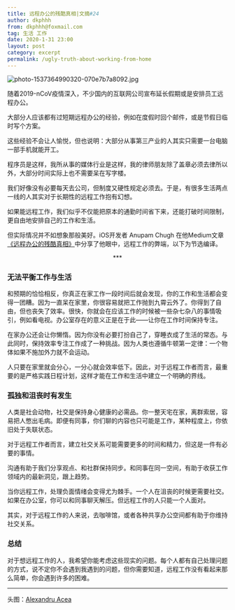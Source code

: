 ```yaml
---
title: 远程办公的残酷真相|文摘#24
author: dkphhh
from: dkphhh@foxmail.com
tag: 生活 工作 
date: 2020-1-31 23:00
layout: post
category: excerpt
permalink: /ugly-truth-about-working-from-home
---
```


![photo-1537364990320-070e7b7a8092.jpg](https://i.loli.net/2020/02/01/wmVrpOiHD8ZLboF.jpg)

随着2019-nCoV疫情深入，不少国内的互联网公司宣布延长假期或是安排员工远程办公。

大部分人应该都有过短期远程办公的经验，例如在度假时回个邮件，或是节假日临时写个方案。

这些经验不会让人愉悦，但也说明：大部分从事第三产业的人其实只需要一台电脑一部手机就能开工。

程序员是这样，我所从事的媒体行业是这样，我的律师朋友除了盖章必须去律所以外，大部分时间实际上也不需要呆在写字楼。

我们好像没有必要每天去公司，但制度又硬性规定必须去。于是，有很多生活两点一线的人其实对于长期性的远程工作抱有幻想。

如果能远程工作，我们似乎不仅能把原本的通勤时间省下来，还能打破时间限制，更自由地安排自己的工作和生活。

但实际情况并不如想象那般美好。iOS开发者 Anupam Chugh 在他Medium文章[《远程办公的残酷真相》](https://medium.com/better-programming/ugly-truths-about-working-from-home-e9907c7091ba)中分享了他眼中，远程工作的弊端，以下为节选编译。

<center>***</center>

### **无法平衡工作与生活**

和预期的恰恰相反，你真正在家工作一段时间后就会发现，你的工作和生活都会变得一团糟。因为一直呆在家里，你很容易就把工作抛到九霄云外了。你得到了自由，但也丧失了效率。很快，你就会在应该工作的时候被一些杂七杂八的事情吸引，例如看电视。办公室存在的意义正是在于此——让你在工作时间保持专注。

 在家办公还会让你懒惰。因为你没有必要打扮自己了，穿睡衣成了生活的常态。与此同时，保持效率专注工作成了一种挑战。因为人类也遵循牛顿第一定律：一个物体如果不施加外力就不会运动。

人只要在家里就会分心，一分心就会效率低下。因此，对于远程工作者而言，最重要的是严格实践日程计划，这样才能在工作和生活中建立一个明确的界线。

### **孤独和沮丧时有发生**

人类是社会动物，社交是保持身心健康的必需品。你一整天宅在家，离群索居，容易把人憋出毛病。即便有同事，你们聊的内容也只可能是工作，某种程度上，你依旧处于失联状态。

对于远程工作者而言，建立社交关系可能需要更多的时间和精力，但这是一件有必要的事情。

沟通有助于我们分享观点、和社群保持同步。和同事在同一空间，有助于收获工作领域内的最新洞见，跟上趋势。

当你远程工作，处理负面情绪会变得尤为棘手。一个人在沮丧的时候更需要社交。如果在办公室，你可以和同事聊天解压。但远程工作的人只能一个人面对。

其实，对于远程工作的人来说，去咖啡馆，或者各种共享办公空间都有助于你维持社交关系。

### 总结

对于想远程工作的人，我希望你能考虑这些现实的问题。每个人都有自己处理问题的方式，说不定你不会遇到我遇到的问题，但你需要知道，远程工作没有看起来那么简单，你会遇到许多的困难。

***

头图：[Alexandru Acea](https://unsplash.com/photos/rSeSXpQe0qI)